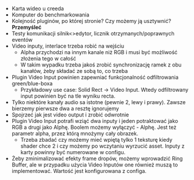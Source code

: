 - Karta wideo u creeda
- Komputer do benchmarkowania
- Kolejność pluginów, po której stronie? Czy możemy ją usztywnić? **Przemyśleć**
- Testy komunikacji silnik<>edytor, licznik otrzymanych/poprawnych eventów
- Video inputy, interlace trzeba robić na wejściu
    - Alpha przychodzi na innym kanale niż RGB i musi być możliwość złożenia tego w całość
    - W takim wypadku trzeba jakoś zrobić synchronizację ramek z obu kanałów, żeby składać ze sobą to, co trzeba
- Plugin Video Input powinien zapewniać funkcjonalność odfiltrowania green/blue-boxa
    - Przykładowy use case: Solid Rect -> Video Input. Wtedy odfiltrowany input powinien być na tle wyniku recta.
- Tylko niektóre kanały audio sa istotne (pewnie 2, lewy i prawy). Zawsze bierzemy pierwsze dwa a resztę ignorujemy
- Spojrzeć jak jest video output i zrobić odwrotnie
- Plugin Video Input potrafi wziąć dwa inputy i jeden potraktować jako RGB a drugi jako Alphę. Boolem możemy wyłączyć -
Alphę. Jest też parametr alpha, przez którą mnożymy cały obrazek.
    - Trzeba zbadać czy możemy mieć wpiętą tylko 1 teksturę kiedy shader chce 2 i czy możemy po wczytaniu wyrzucić asset.
Inputy z karty powinny być numerowane w configu.
- Żeby zminimalizować efekty frame dropów, możemy wprowadzić Ring Buffer, ale w przypadku użycia Video Inputów one również muszą to implementować. Wartość jest konfigurowana z configa.